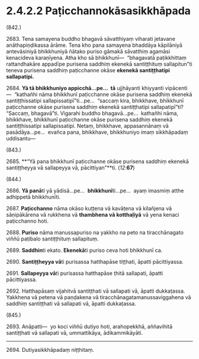 

# 2.4.2.2 Paṭicchannokāsasikkhāpada





(842.)

2683\. Tena samayena buddho bhagavā sāvatthiyaṃ viharati jetavane anāthapiṇḍikassa ārāme. Tena kho pana samayena bhaddāya kāpilāniyā antevāsiniyā bhikkhuniyā ñātako puriso gāmakā sāvatthiṃ agamāsi kenacideva karaṇīyena. Atha kho sā bhikkhunī—  “bhagavatā paṭikkhittaṃ rattandhakāre appadīpe purisena saddhiṃ ekenekā santiṭṭhituṃ sallapitun”ti teneva purisena saddhiṃ paṭicchanne okāse **ekenekā santiṭṭhatipi sallapatipi.**

2684\. **Yā tā bhikkhuniyo appicchā…pe…  tā** ujjhāyanti khiyyanti vipācenti—  “kathañhi nāma bhikkhunī paṭicchanne okāse purisena saddhiṃ ekenekā santiṭṭhissatipi sallapissatipī”ti…pe…  “saccaṃ kira, bhikkhave, bhikkhunī paṭicchanne okāse purisena saddhiṃ ekenekā santiṭṭhatipi sallapatipī”ti? “Saccaṃ, bhagavā”ti. Vigarahi buddho bhagavā…pe…  kathañhi nāma, bhikkhave, bhikkhunī paṭicchanne okāse purisena saddhiṃ ekenekā santiṭṭhissatipi sallapissatipi. Netaṃ, bhikkhave, appasannānaṃ vā pasādāya…pe…  evañca pana, bhikkhave, bhikkhuniyo imaṃ sikkhāpadaṃ uddisantu—

(843.)

2685\. **“Yā pana bhikkhunī paṭicchanne okāse purisena saddhiṃ ekenekā santiṭṭheyya vā sallapeyya vā, pācittiyan”**ti. (*12*:**67**)

(844.)

2686\. **Yā panā**ti yā yādisā…pe…  **bhikkhunī**ti…pe…  ayaṃ imasmiṃ atthe adhippetā bhikkhunīti.

2687\. **Paṭicchanno** nāma okāso kuṭṭena vā kavāṭena vā kilañjena vā sāṇipākārena vā rukkhena vā **thambhena vā kotthaḷiyā** vā yena kenaci paṭicchanno hoti.

2688\. **Puriso** nāma manussapuriso na yakkho na peto na tiracchānagato viññū paṭibalo santiṭṭhituṃ sallapituṃ.

2689\. **Saddhin**ti ekato. **Ekenekā**ti puriso ceva hoti bhikkhunī ca.

2690\. **Santiṭṭheyya vā**ti purisassa hatthapāse tiṭṭhati, āpatti pācittiyassa.

2691\. **Sallapeyya vā**ti purisassa hatthapāse ṭhitā sallapati, āpatti pācittiyassa.

2692\. Hatthapāsaṃ vijahitvā santiṭṭhati vā sallapati vā, āpatti dukkaṭassa. Yakkhena vā petena vā paṇḍakena vā tiracchānagatamanussaviggahena vā saddhiṃ santiṭṭhati vā sallapati vā, āpatti dukkaṭassa.

(845.)

2693\. Anāpatti—  yo koci viññū dutiyo hoti, arahopekkhā, aññavihitā santiṭṭhati vā sallapati vā, ummattikāya, ādikammikāyāti.

---

2694\. Dutiyasikkhāpadaṃ niṭṭhitaṃ.





